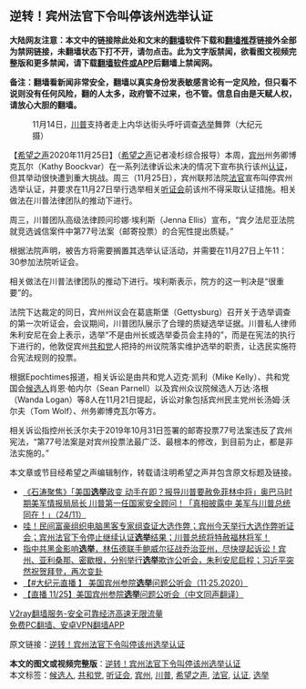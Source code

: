  <h2>逆转！宾州法官下令叫停该州选举认证</h2> <p class="notice"><b>大陆网友注意：本文中的链接除此处和文末的<a href="https://github.com/bannedbook/fanqiang" >翻墙</a>软件下载和<a href="https://github.com/killgcd/justmysocks/blob/master/README.md">翻墙推荐</a>链接外全部为禁网链接，未翻墙状态下打不开，请勿点击。此为文字版禁闻，欲看图文视频完整版和更多禁闻，请下载<a href="https://github.com/bannedbook/fanqiang">翻墙软件或APP</a>后翻墙上禁闻网。</p><p>备注：翻墙看新闻非常安全，翻墙以真实身份发表敏感言论有一定风险，但只看不说则没有任何风险，翻的人太多，政府管不过来，也不管。信息自由是天赋人权，请放心大胆的翻墙。</b></p>  <div class="entry"> <figure><figcaption>11月14日，<a href="https://www.bannedbook.org/bnews/tag/%e5%b7%9d%e6%99%ae/" class="st_tag internal_tag" rel="tag" title="标签 川普 下的日志">川普</a>支持者走上内华达街头呼吁调查<a href="https://www.bannedbook.org/bnews/tag/%e9%80%89%e4%b8%be/" class="st_tag internal_tag" rel="tag" title="标签 选举 下的日志">选举</a>舞弊（大纪元摄）</figcaption></figure> <p>【<span class='wp_keywordlink_affiliate'><a href="https://www.soundofhope.org" title="希望之声" target="_blank">希望之声</a></span>2020年11月25日】（<a href="https://www.bannedbook.org/bnews/tag/%e5%b8%8c%e6%9c%9b%e4%b9%8b%e5%a3%b0/" class="st_tag internal_tag" rel="tag" title="标签 希望之声 下的日志">希望之声</a>记者凌杉综合报导）本周，<a href="https://www.bannedbook.org/bnews/tag/%E5%AE%BE%E5%B7%9E/" class="st_tag internal_tag" rel="tag" title="标签 宾州 下的日志">宾州</a>州务卿博克瓦尔（Kathy Boockvar）在一系列法律诉讼未决的情况下宣布执行该州<a href="https://www.bannedbook.org/bnews/tag/%E8%AE%A4%E8%AF%81/" class="st_tag internal_tag" rel="tag" title="标签 认证 下的日志">认证</a>，但其举动很快遭到重大挑战。周三（11月25日），宾州联邦法院<a href="https://www.bannedbook.org/bnews/tag/%E6%B3%95%E5%AE%98/" class="st_tag internal_tag" rel="tag" title="标签 法官 下的日志">法官</a>宣布叫停宾州选举认证，并要求在11月27日举行选举相关<a href="https://www.bannedbook.org/bnews/tag/%e5%90%ac%e8%af%81%e4%bc%9a/" class="st_tag internal_tag" rel="tag" title="标签 听证会 下的日志">听证会</a>前该州不得采取认证措施。相关做法在川普法律团队的推动下进行。</p> <p>周三，川普团队高级法律顾问珍娜·埃利斯（Jenna Ellis）宣布，“宾夕法尼亚法院就竞选诚信案件中第77号法案（邮寄投票）的合宪性提出质疑。”</p> <p>根据法院声明，被告方将需要搁置其选举认证活动，并需要在11月27日上午11：30参加法院听证会。</p>  <p></p> <p>相关做法在川普法律团队的推动下进行。埃利斯表示，院方的这一判决是“很重要”的。</p> <p>法院下达裁定的同日，宾州州议会在葛底斯堡（Gettysburg）召开关于选举调查的第一次听证会，会议期间，川普团队展示了合理的质疑选举证据。川普私人律师朱利安尼在会上表示，选举“不是由州长或选举委员会主持的”，而是在宪法的执行下进行的，他敦促宾州<a href="https://www.bannedbook.org/bnews/tag/%e5%85%b1%e5%92%8c%e5%85%9a/" class="st_tag internal_tag" rel="tag" title="标签 共和党 下的日志">共和党</a>人把持的州议院落实维护选举的职责，让选民实施符合宪法规则的投票。</p>  <p>根据Epochtimes报道，相关诉讼是由共和党人迈克·凯利（Mike Kelly）、共和党国会<a href="https://www.bannedbook.org/bnews/tag/%E5%80%99%E9%80%89%E4%BA%BA/" class="st_tag internal_tag" rel="tag" title="标签 候选人 下的日志">候选人</a>肖恩·帕内尔（Sean Parnell）以及宾州众议院候选人万达·洛根（Wanda Logan）等8人在11月21日提起，诉讼对象包括宾州民主党州长汤姆·沃尔夫（Tom Wolf）、州务卿博克瓦尔等方。</p> <p>相关诉讼指控州长沃尔夫于2019年10月31日签署的邮寄投票77号法案违反了宾州宪法，“第77号法案是对宾州投票法最广泛、最根本的修改，到目前为止，都是非法实施的。”</p> <p>本文章或节目经希望之声编辑制作，转载请注明希望之声并包含原文标题及链接。</p>  <ul class='op-related-articles' title='相关阅读'> <li><a href='https://www.bannedbook.org/bnews/bannedvideo/20201126/1437095.html' target='_blank'>《石涛聚焦》「美国<b>选举</b>政变 动手在即？报导川普要赦免菲林中将」奥巴马时期美军情报局局长 川普第一任国家安全顾问！「真相披露中 美军与川普总统同在！」（24/11）</a></li> <li><a href='https://www.bannedbook.org/bnews/bannedvideo/20201126/1437091.html' target='_blank'>哇！民间富豪组织电脑黑客专家组查证大选作弊；宾州今天举行大选作弊听证会；宾州法官下令停止继续认证<b>选举</b>结果；川普总统将特赦福林将军！</a></li> <li><a href='https://www.bannedbook.org/bnews/bannedvideo/20201126/1437084.html' target='_blank'>指中共黑金影响<b>选举</b>，林伍德联手鲍威尔征战乔治亚州，尽快提起诉讼！宾州、亚利桑那、密歇根，分别举行<b>选举</b>欺诈公听会，朱利安尼启程；习近平突然祝贺拜登，再次变卦</a></li> <li><a href='https://www.bannedbook.org/bnews/bannedvideo/20201126/1437039.html' target='_blank'>【#大纪元直播 】 美国宾州参院<b>选举</b>问题公听会（11·25.2020）</a></li> <li><a href='https://www.bannedbook.org/bnews/bannedvideo/20201125/1437034.html' target='_blank'>【直播 11/25】美国宾州参院<b>选举</b>问题公听会（中文同声翻译）</a></li> </ul> <p class="texttj"> <a href="https://www.bannedbook.org/forum23/topic22702.html" target="_blank">V2ray翻墙服务-安全可靠经济高速无限流量</a><br/> <a href="https://github.com/bannedbook/fanqiang/wiki/%E7%A6%81%E9%97%BB%E7%BD%91%E5%AE%89%E5%8D%93%E7%BF%BB%E5%A2%99%E6%96%B0%E9%97%BBAPP" target="_blank">免费PC翻墙、安卓VPN翻墙APP</a></p><p>原文链接：<a class="src_link"  href="https://www.soundofhope.org/post/446866" target="_blank">逆转！宾州法官下令叫停该州选举认证</a></p><a name='sharetosocial'></a>       <div><b>本文的图文或视频完整版</b>：<a href='https://www.bannedbook.org/bnews/comments/20201126/1437123.html'>逆转！宾州法官下令叫停该州选举认证</a></div>  </div><!--END ENTRY--> <div class="postfooter"> <div>本文标签：<a href="https://www.bannedbook.org/bnews/tag/%E5%80%99%E9%80%89%E4%BA%BA/" rel="tag">候选人</a>, <a href="https://www.bannedbook.org/bnews/tag/%e5%85%b1%e5%92%8c%e5%85%9a/" rel="tag">共和党</a>, <a href="https://www.bannedbook.org/bnews/tag/%e5%90%ac%e8%af%81%e4%bc%9a/" rel="tag">听证会</a>, <a href="https://www.bannedbook.org/bnews/tag/%E5%AE%BE%E5%B7%9E/" rel="tag">宾州</a>, <a href="https://www.bannedbook.org/bnews/tag/%e5%b7%9d%e6%99%ae/" rel="tag">川普</a>, <a href="https://www.bannedbook.org/bnews/tag/%e5%b8%8c%e6%9c%9b%e4%b9%8b%e5%a3%b0/" rel="tag">希望之声</a>, <a href="https://www.bannedbook.org/bnews/tag/%E6%B3%95%E5%AE%98/" rel="tag">法官</a>, <a href="https://www.bannedbook.org/bnews/tag/%E8%AE%A4%E8%AF%81/" rel="tag">认证</a>, <a href="https://www.bannedbook.org/bnews/tag/%e9%80%89%e4%b8%be/" rel="tag">选举</a></div>  </div><!--END POSTFOOTER--> 